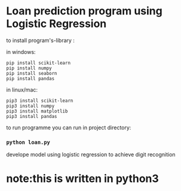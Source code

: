 # Loan prediction program using Logistic Regression

to install program's-library :

in windows:

```
pip install scikit-learn
pip install numpy
pip install seaborn
pip install pandas
```
in linux/mac:

```
pip3 install scikit-learn
pip3 install numpy
pip3 install matplotlib
pip3 install pandas
```

to run programme you can run in project directory:

### `python loan.py`

develope model using logistic regression to achieve digit recognition

# note:this is written in python3

